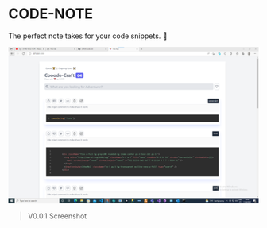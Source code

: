 # CODE-NOTE
The perfect note takes for your code snippets. 🚀

<img src="./screenshots/v0.0.1.png">
 
 >V0.0.1 Screenshot
